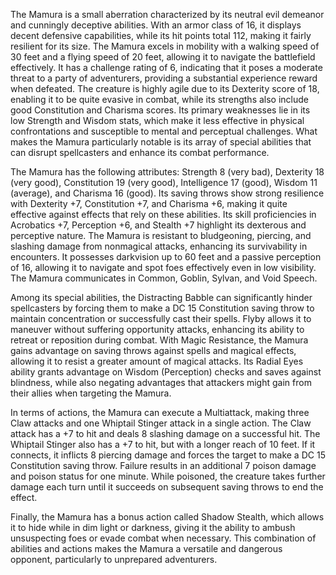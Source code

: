 The Mamura is a small aberration characterized by its neutral evil demeanor and cunningly deceptive abilities. With an armor class of 16, it displays decent defensive capabilities, while its hit points total 112, making it fairly resilient for its size. The Mamura excels in mobility with a walking speed of 30 feet and a flying speed of 20 feet, allowing it to navigate the battlefield effectively. It has a challenge rating of 6, indicating that it poses a moderate threat to a party of adventurers, providing a substantial experience reward when defeated. The creature is highly agile due to its Dexterity score of 18, enabling it to be quite evasive in combat, while its strengths also include good Constitution and Charisma scores. Its primary weaknesses lie in its low Strength and Wisdom stats, which make it less effective in physical confrontations and susceptible to mental and perceptual challenges. What makes the Mamura particularly notable is its array of special abilities that can disrupt spellcasters and enhance its combat performance.

The Mamura has the following attributes: Strength 8 (very bad), Dexterity 18 (very good), Constitution 19 (very good), Intelligence 17 (good), Wisdom 11 (average), and Charisma 16 (good). Its saving throws show strong resilience with Dexterity +7, Constitution +7, and Charisma +6, making it quite effective against effects that rely on these abilities. Its skill proficiencies in Acrobatics +7, Perception +6, and Stealth +7 highlight its dexterous and perceptive nature. The Mamura is resistant to bludgeoning, piercing, and slashing damage from nonmagical attacks, enhancing its survivability in encounters. It possesses darkvision up to 60 feet and a passive perception of 16, allowing it to navigate and spot foes effectively even in low visibility. The Mamura communicates in Common, Goblin, Sylvan, and Void Speech.

Among its special abilities, the Distracting Babble can significantly hinder spellcasters by forcing them to make a DC 15 Constitution saving throw to maintain concentration or successfully cast their spells. Flyby allows it to maneuver without suffering opportunity attacks, enhancing its ability to retreat or reposition during combat. With Magic Resistance, the Mamura gains advantage on saving throws against spells and magical effects, allowing it to resist a greater amount of magical attacks. Its Radial Eyes ability grants advantage on Wisdom (Perception) checks and saves against blindness, while also negating advantages that attackers might gain from their allies when targeting the Mamura.

In terms of actions, the Mamura can execute a Multiattack, making three Claw attacks and one Whiptail Stinger attack in a single action. The Claw attack has a +7 to hit and deals 8 slashing damage on a successful hit. The Whiptail Stinger also has a +7 to hit, but with a longer reach of 10 feet. If it connects, it inflicts 8 piercing damage and forces the target to make a DC 15 Constitution saving throw. Failure results in an additional 7 poison damage and poison status for one minute. While poisoned, the creature takes further damage each turn until it succeeds on subsequent saving throws to end the effect.

Finally, the Mamura has a bonus action called Shadow Stealth, which allows it to hide while in dim light or darkness, giving it the ability to ambush unsuspecting foes or evade combat when necessary. This combination of abilities and actions makes the Mamura a versatile and dangerous opponent, particularly to unprepared adventurers.